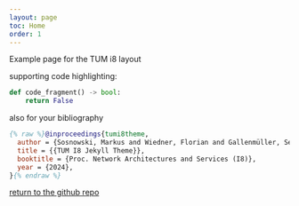```yaml
---
layout: page
toc: Home
order: 1
---
```


Example page for the TUM i8 layout

supporting code highlighting:

```python
def code_fragment() -> bool:
    return False
```

also for your bibliography

```bib
{% raw %}@inproceedings{tumi8theme,
  author = {Sosnowski, Markus and Wiedner, Florian and Gallenmüller, Sebastian and ...},
  title = {{TUM I8 Jekyll Theme}},
  booktitle = {Proc. Network Architectures and Services (I8)},
  year = {2024},
}{% endraw %}
```

[return to the github repo](https://github.com/tumi8/tumi8-theme)
